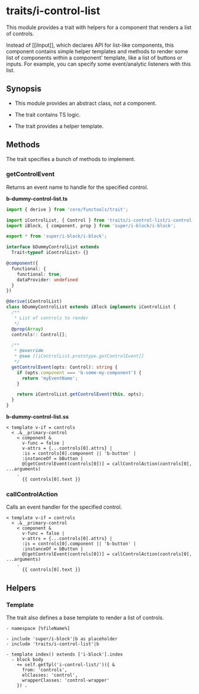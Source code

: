 # traits/i-control-list

This module provides a trait with helpers for a component that renders a list of controls.

Instead of [[iInput]], which declares API for list-like components, this component contains simple helper templates and
methods to render some list of components within a component' template, like a list of buttons or inputs.
For example, you can specify some event/analytic listeners with this list.

## Synopsis

* This module provides an abstract class, not a component.

* The trait contains TS logic.

* The trait provides a helper template.

## Methods

The trait specifies a bunch of methods to implement.

### getControlEvent

Returns an event name to handle for the specified control.

__b-dummy-control-list.ts__

```typescript
import { derive } from 'core/functools/trait';

import iControlList, { Control } from 'traits/i-control-list/i-control-list';
import iBlock, { component, prop } from 'super/i-block/i-block';

export * from 'super/i-block/i-block';

interface bDummyControlList extends
  Trait<typeof iControlList> {}

@component({
  functional: {
    functional: true,
    dataProvider: undefined
  }
})

@derive(iControlList)
class bDummyControlList extends iBlock implements iControlList {
  /**
   * List of controls to render
   */
  @prop(Array)
  controls!: Control[];

  /**
   * @override
   * @see [[iControlList.prototype.getControlEvent]]
   */
  getControlEvent(opts: Control): string {
    if (opts.component === 'b-some-my-component') {
      return 'myEventName';
    }

    return iControlList.getControlEvent(this, opts);
  }
}
```

__b-dummy-control-list.ss__

```snakeskin
< template v-if = controls
  < .&__primary-control
    < component &
      v-func = false |
      v-attrs = {...controls[0].attrs} |
      :is = controls[0].component || 'b-button' |
      :instanceOf = bButton |
      @[getControlEvent(controls[0])] = callControlAction(controls[0], ...arguments)
    .
      {{ controls[0].text }}
```

### callControlAction

Calls an event handler for the specified control.

```snakeskin
< template v-if = controls
  < .&__primary-control
    < component &
      v-func = false |
      v-attrs = {...controls[0].attrs} |
      :is = controls[0].component || 'b-button' |
      :instanceOf = bButton |
      @[getControlEvent(controls[0])] = callControlAction(controls[0], ...arguments)
    .
      {{ controls[0].text }}
```

## Helpers

### Template

The trait also defines a base template to render a list of controls.

```snakeskin
- namespace [%fileName%]

- include 'super/i-block'|b as placeholder
- include 'traits/i-control-list'|b

- template index() extends ['i-block'].index
  - block body
    += self.getTpl('i-control-list/')({ &
      from: 'controls',
      elClasses: 'control',
      wrapperClasses: 'control-wrapper'
    }) .
```
